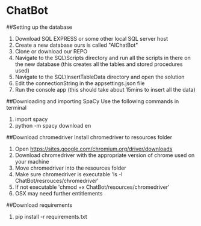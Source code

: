 # ChatBot

##Setting up the database
1. Download SQL EXPRESS or some other local SQL server host
2. Create a new database ours is called "AIChatBot"
3. Clone or download our REPO 
4. Navigate to the SQL\Scripts directory and run all the scripts in there on the new database (this creates all the tables and stored procedures used)
5. Navigate to the SQL\InsertTableData directory and open the solution
6. Edit the connectionString in the appsettings.json  file
7. Run the console app (this should take about 15mins to insert all the data)

##Downloading and importing SpaCy
Use the following commands in terminal
1. import spacy
2. python -m spacy download en

##Download chromedriver
Install chromedriver to resources folder
1. Open https://sites.google.com/chromium.org/driver/downloads
2. Download chromedriver with the appropriate version of chrome used on your machine
3. Move chromedriver into the resources folder
4. Make sure chromedriver is executable 'ls -l ChatBot/resrouces/chromedriver'
5. If not executable 'chmod +x ChatBot/resources/chromedriver'
6. OSX may need further entitlements

##Download requirements
1. pip install -r requirements.txt
